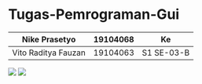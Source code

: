 # Tugas-Pemrograman-Gui
|Nike Prasetyo |19104068  |Ke
|--|--|--|
|Vito Raditya Fauzan  |19104063  |S1 SE-03-B |
<img src = "https://github.com/NikePrasetyo/Tugas-Pemrograman-Gui/blob/Teori/Calendar%20Widget.png">
<img src = "https://github.com/NikePrasetyo/Tugas-Pemrograman-Gui/blob/main/Styles.png">
